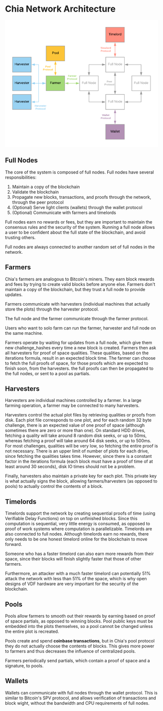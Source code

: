 # Chia Network Architecture


![Chia Architecture](/docs/assets/chia-architecture.png "Chia architecture")

## Full Nodes
The core of the system is composed of full nodes. Full nodes have several responsibilities:
1. Maintain a copy of the blockchain
2. Validate the blockchain
3. Propagate new blocks, transactions, and proofs through the network, through the peer protocol
4. (Optional) Serve light clients (wallets) through the wallet protocol
5. (Optional) Communicate with farmers and timelords

Full nodes earn no rewards or fees, but they are important to maintain the consensus rules
and the security of the system. Running a full node allows a user to be confident about the
full state of the blockchain, and avoid trusting others.

Full nodes are always connected to another random set of full nodes in the network.


## Farmers
Chia's farmers are analogous to Bitcoin's miners. They earn block rewards and fees by trying to
create valid blocks before anyone else. Farmers don't maintain a copy of the blockchain, but they trust a full node to provide updates.

Farmers communicate with harvesters (individual machines that actually store the plots) through the harvester protocol.

The full node and the farmer communicate through the farmer protocol.

Users who want to solo farm can run the farmer, harvester and full node on the same machine.

Farmers operate by waiting for updates from a full node, which give them new challenge_hashes every time a new block is created.
Farmers then ask all harvesters for proof of space qualities. These qualities, based on the iterations formula, result in an expected block time.
The farmer can choose to fetch the full proofs of space, for those proofs which are expected to finish soon, from
the harvesters.
the full proofs can then be propagated to the full nodes, or sent to a pool as partials.


## Harvesters
Harvesters are individual machines controlled by a farmer.
In a large farming operation, a farmer may be connected to many harvesters.


Harvesters control the actual plot files by retrieving qualities or proofs from disk.
Each plot file corresponds to one plot, and for each random 32 byte challenge, there is an expected
value of one proof of space (although sometimes there are zero or more than one).
On standard HDD drives, fetching a quality will take around 8 random disk seeks, or up to 50ms, whereas fetching a proof will take around 64 disk seeks, or up to 500ms.
For most challenges, qualities will be very low, so fetching the entire proof is not necessary.
There is an upper limit of number of plots for each drive, since fetching the qualities takes time.
However, since there is a constant factor in the iterations formula (each block must have a proof of time of at least around 30 seconds), disk IO times should not be a problem.


Finally, harvesters also maintain a private key for each plot.
This private key is what actually signs the block, allowing farmers/harvesters (as opposed to pools) to actually control the contents of a block.

## Timelords

Timelords support the network by creating sequential proofs of time (using Verifiable Delay Functions) on top on unfinished blocks.
Since this computation is sequential, very little energy is consumed, as opposed to proof of work systems where computation is parallelizable.
Timelords are also connected to full nodes.
Although timelords earn no rewards, there only needs to be one honest timelord online for the blockchain to move forward.

Someone who has a faster timelord can also earn more rewards from their space, since their blocks will finish slightly faster that those of other farmers.

Furthermore, an attacker with a much faster timelord can potentially 51% attack the network with less than 51% of the space, which is why open designs of VDF hardware are very important for the security of the blockchain.

## Pools

Pools allow farmers to smooth out their rewards by earning based on proof of space partials, as opposed to winning blocks.
Pool public keys must be embedded into the plots themselves, so a pool cannot be changed unless the entire plot is recreated.

Pools create and spend **coinbase transactions**, but in Chia's pool protocol they do not actually choose the contents of blocks.
This gives more power to farmers and thus decreases the influence of centralized pools.

Farmers periodically send partials, which contain a proof of space and a signature, to pools.


## Wallets

Wallets can communicate with full nodes through the wallet protocol.
This is similar to Bitcoin's SPV protocol, and allows verification of transactions and block wight, without the bandwidth and CPU requirements of full nodes.
